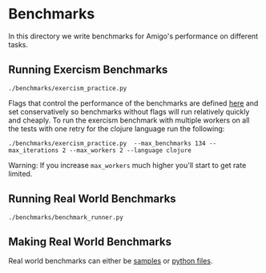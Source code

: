 # Benchmarks

In this directory we write benchmarks for Amigo's performance on different tasks.

## Running Exercism Benchmarks

```
./benchmarks/exercism_practice.py
```

Flags that control the performance of the benchmarks are defined [here](arg_parser.py) and set conservatively so benchmarks without flags will run relatively quickly and cheaply. To run the exercism benchmark with multiple workers on all the tests with one retry for the clojure language run the following:
```
./benchmarks/exercism_practice.py  --max_benchmarks 134 --max_iterations 2 --max_workers 2 --language clojure
```

Warning: If you increase `max_workers` much higher you'll start to get rate limited.

## Running Real World Benchmarks

```
./benchmarks/benchmark_runner.py
```

## Making Real World Benchmarks

Real world benchmarks can either be [samples](benchmarks/amigo/sample_15223222005645d08b81f093e51d52fe.json) or [python files](benchmarks/amigo/).
